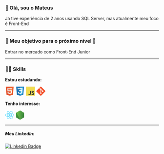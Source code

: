 ### 👋 Olá, sou o Mateus

Já tive experiência de 2 anos usando SQL Server, mas atualmente meu foco é Front-End

---

### 🎯 Meu objetivo para o próximo nível 🎯

Entrar no mercado como Front-End Junior

---

### 👨‍💻 Skills
**Estou estudando:**

<img src="https://raw.githubusercontent.com/devicons/devicon/master/icons/html5/html5-original.svg" alt="HTML" heigth="30" width="30"></img>
<img src="https://raw.githubusercontent.com/devicons/devicon/master/icons/css3/css3-original.svg" alt="CSS" height="30" width="30"></img>
<img src="https://raw.githubusercontent.com/devicons/devicon/master/icons/javascript/javascript-original.svg" alt="Javascript" height="30" width="30"></img>
<img src="https://raw.githubusercontent.com/devicons/devicon/master/icons/git/git-original.svg" alt="Git" height="30" width="30"></img>


**Tenho interesse:**

<img src="https://raw.githubusercontent.com/devicons/devicon/master/icons/react/react-original.svg" alt="ReactJS" heigth="30" width="30"></img>
<img src="https://raw.githubusercontent.com/devicons/devicon/master/icons/nodejs/nodejs-original.svg" alt="NodeJS" heigth="30" width="30"></img>

---

##### Meu LinkedIn:

[![Linkedin Badge](https://img.shields.io/badge/-Mateus%20Luiz-6633cc?style=flat-square&logo=Linkedin&logoColor=white&link=https://www.linkedin.com/in/mateus-luiz/)](https://www.linkedin.com/in/mateus-luiz/) 
